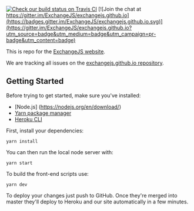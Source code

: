  [![Check our build status on Travis CI](https://travis-ci.org/ExchangeJS/exchangejs.com.svg?branch=master)](https://travis-ci.org/ExchangeJS/exchangejs.com) [![Join the chat at https://gitter.im/ExchangeJS/exchangejs.github.io](https://badges.gitter.im/ExchangeJS/exchangejs.github.io.svg)](https://gitter.im/ExchangeJS/exchangejs.github.io?utm_source=badge&utm_medium=badge&utm_campaign=pr-badge&utm_content=badge)

This is repo for the [ExchangeJS website](http://www.exchangejs.com).

We are tracking all issues on the [exchangejs.github.io repository](https://github.com/ExchangeJS/exchangejs.github.io/issues).

## Getting Started

Before trying to get started, make sure you've installed:

 * [Node.js] (https://nodejs.org/en/download/)
 * [Yarn package manager](https://yarnpkg.com/en/docs/install)
 * [Heroku CLI](https://devcenter.heroku.com/articles/heroku-command-line)

First, install your dependencies:

    yarn install

You can then run the local node server with:

    yarn start

To build the front-end scripts use:

    yarn dev

To deploy your changes just push to GitHub. Once they're merged into master
they'll deploy to Heroku and our site automatically in a few minutes.
